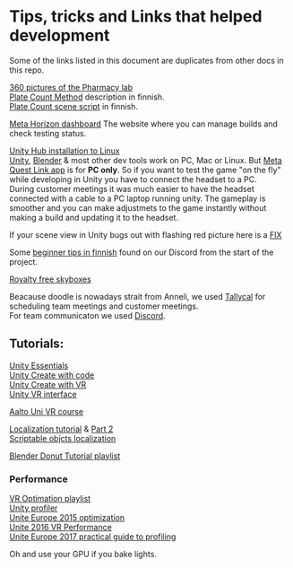 # Tips, tricks and Links that helped development

Some of the links listed in this document are duplicates from other docs in this repo.

[360 pictures of the Pharmacy lab](https://www.thinglink.com/video/1509905783737810947)\
[Plate Count Method](https://github.com/FarmasiaVR/farmasia-vr/blob/dev/Docs/maljalaskenta.md) description in finnish.\
[Plate Count scene script](https://github.com/FarmasiaVR/farmasia-vr/blob/dev/Docs/maljalaskenta_script.md) in finnish.

[Meta Horizon dashboard](https://developer.oculus.com/manage/organizations/641878557790712/?app=6038104376288741) The website where you can manage builds and check testing status.

[Unity Hub installation to Linux](https://docs.unity3d.com/hub/manual/InstallHub.html#install-hub-linux)\
[Unity](https://unity.com/), [Blender](https://www.blender.org/) & most other dev tools work on PC, Mac or Linux. But [Meta Quest Link app](https://www.meta.com/en-gb/help/quest/articles/headsets-and-accessories/oculus-rift-s/install-app-for-link/?srsltid=AfmBOorM4kNt9xiuJPnsbwMDC-6-vOahgObNBf4eRSMXh98UkVTdVZvi) is for **PC only**. So if you want to test the game "on the fly" while developing in Unity you have to connect the headset to a PC.\
During customer meetings it was much easier to have the headset connected with a cable to a PC laptop running unity. The gameplay is smoother and you can make adjustmets to the game instantly without making a build and updating it to the headset.

If your scene view in Unity bugs out with flashing red picture here is a [FIX](https://www.youtube.com/watch?v=rod3Bnkb3lI)

Some [beginner tips in finnish](https://github.com/FarmasiaVR/farmasia-vr/blob/dev/Docs/beginner_tips_in_finnish.md) found on our Discord from the start of the project.

[Royalty free skyboxes](https://polyhaven.com/hdris)

Beacause doodle is nowadays strait from Anneli, we used [Tallycal](https://tallycal.com/) for scheduling team meetings and customer meetings.\
For team communicaton we used [Discord](https://discord.com/).

## Tutorials:

[Unity Essentials](https://learn.unity.com/learn/pathway/unity-essentials)\
[Unity Create with code](https://learn.unity.com/course/create-with-code)\
[Unity Create with VR](https://learn.unity.com/course/create-with-vr)\
[Unity VR interface](https://learn.unity.com/course/create-with-vr)

[Aalto Uni VR course](https://www.sebastianjiroschlecht.com/courses/cvw2023/week2/firstscene/)

[Localization tutorial](https://www.sebastianjiroschlecht.com/courses/cvw2023/week2/firstscene/) & [Part 2](https://www.youtube.com/watch?v=XLv79XcbYXc)\
[Scriptable objcts localization](https://www.youtube.com/watch?v=Y9o8aHUTuXM)

[Blender Donut Tutorial playlist](https://www.youtube.com/playlist?list=PLjEaoINr3zgEPv5y--4MKpciLaoQYZB1Z)

### Performance

[VR Optimation playlist](https://youtube.com/playlist?list=PLX8u1QKl_yPAq3MFK96WtBL4jR1lBCcQp&si=4kj9LU0JVKGQHw3B)\
[Unity profiler](https://youtu.be/xjsqv8nj0cw?si=-JFhEeYpMjiXOeo9)\
[Unite Europe 2015 optimization](https://youtu.be/ewWfQB9zdKA?si=6r5FCtsNQkHO5G_s)\
[Unite 2016 VR Performance](https://youtu.be/kGCS8LqXJ4o?si=T3JS1WqoadxRNqDh)\
[Unite Europe 2017 practical guide to profiling](https://youtu.be/OSlOwJP8Z14?si=qG9VOpbeK3Nu8nSP)

Oh and use your GPU if you bake lights.

